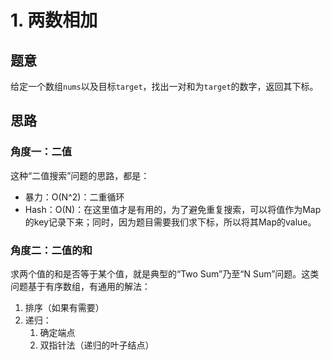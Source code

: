 # 1. 两数相加

## 题意

给定一个数组`nums`以及目标`target`，找出一对和为`target`的数字，返回其下标。

## 思路

### 角度一：二值

这种“二值搜索”问题的思路，都是：

- 暴力：O(N^2)：二重循环
- Hash：O(N)：在这里值才是有用的，为了避免重复搜索，可以将值作为Map的key记录下来；同时，因为题目需要我们求下标，所以将其Map的value。

### 角度二：二值的和

求两个值的和是否等于某个值，就是典型的“Two Sum”乃至“N Sum”问题。这类问题基于有序数组，有通用的解法：

1. 排序（如果有需要）
2. 递归：
    1. 确定端点
    2. 双指针法（递归的叶子结点）
